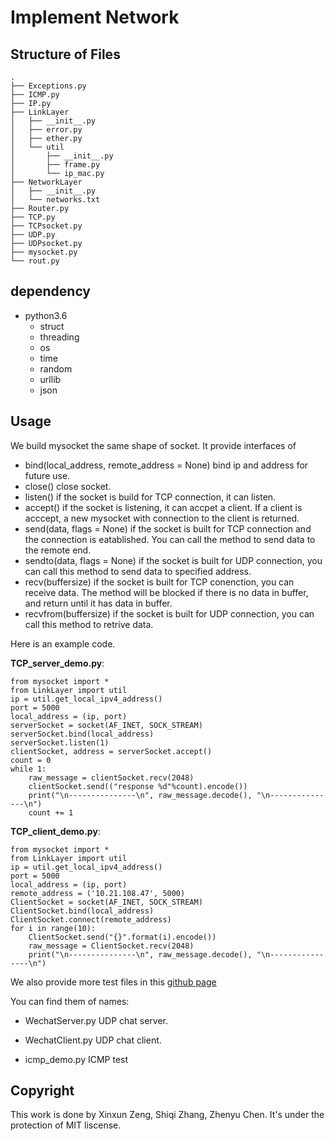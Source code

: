 # Implement Network

## Structure of Files

```
.
├── Exceptions.py
├── ICMP.py
├── IP.py
├── LinkLayer
│   ├── __init__.py
│   ├── error.py
│   ├── ether.py
│   └── util
│       ├── __init__.py
│       ├── frame.py
│       └── ip_mac.py
├── NetworkLayer
│   ├── __init__.py
│   └── networks.txt
├── Router.py
├── TCP.py
├── TCPsocket.py
├── UDP.py
├── UDPsocket.py
├── mysocket.py
└── rout.py
```

## dependency

- python3.6
	- struct
	- threading
	- os
	- time
	- random
	- urllib
	- json

## Usage

We build mysocket the same shape of socket. It provide interfaces of

- bind(local_address, remote_address = None)
	bind ip and address for future use.
- close()
	close socket.
- listen()
	if the socket is build for TCP connection, it can listen.
- accept()
	if the socket is listening, it can accpet a client. If a client is acccept, a new mysocket with connection to the client is returned.
- send(data, flags = None)
	if the socket is built for TCP connection and the connection is eatablished. You can call the method to send data to the remote end.
- sendto(data, flags = None)
	if the socket is built for UDP connection, you can call this method to send data to specified address.
- recv(buffersize)
	if the socket is built for TCP conenction, you can receive data. The method will be blocked if there is no data in buffer, and return until it has data in buffer.
- recvfrom(buffersize)
	if the socket is built for UDP connection, you can call this method to retrive data.

Here is an example code.

__TCP_server_demo.py__:
```python3
from mysocket import *
from LinkLayer import util
ip = util.get_local_ipv4_address()
port = 5000
local_address = (ip, port)
serverSocket = socket(AF_INET, SOCK_STREAM)
serverSocket.bind(local_address)
serverSocket.listen(1)
clientSocket, address = serverSocket.accept()
count = 0
while 1:
    raw_message = clientSocket.recv(2048)
    clientSocket.send(("response %d"%count).encode())
    print("\n---------------\n", raw_message.decode(), "\n---------------\n")
    count += 1
```

__TCP_client_demo.py__:
```python3
from mysocket import *
from LinkLayer import util
ip = util.get_local_ipv4_address()
port = 5000
local_address = (ip, port)
remote_address = ('10.21.108.47', 5000)
ClientSocket = socket(AF_INET, SOCK_STREAM)
ClientSocket.bind(local_address)
ClientSocket.connect(remote_address)
for i in range(10):
    ClientSocket.send("{}".format(i).encode())
    raw_message = ClientSocket.recv(2048)
    print("\n---------------\n", raw_message.decode(), "\n----------------\n")
```


We also provide more test files in this [github page](https://github.com/BorisChenCZY/ImplementTheNetwork)

You can find them of names:

- WechatServer.py
	UDP chat server.

- WechatClient.py
	UDP chat client.

- icmp_demo.py
	ICMP test


## Copyright

This work is done by Xinxun Zeng, Shiqi Zhang, Zhenyu Chen. It's under the protection of MIT liscense.